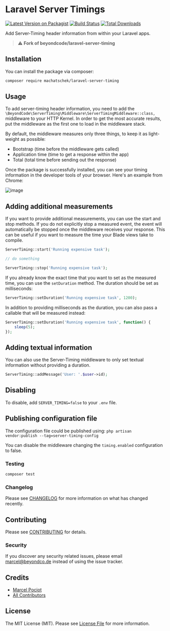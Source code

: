 # Laravel Server Timings

[![Latest Version on Packagist](https://img.shields.io/packagist/v/machatschek/laravel-server-timing.svg?style=flat-square)](https://packagist.org/packages/machatschek/laravel-server-timing)
[![Build Status](https://github.com/mmachatschek/laravel-server-timing/workflows/tests/badge.svg)](https://github.com/mmachatschek/laravel-server-timing/actions)
[![Total Downloads](https://img.shields.io/packagist/dt/machatschek/laravel-server-timing.svg?style=flat-square)](https://packagist.org/packages/machatschek/laravel-server-timing)

Add Server-Timing header information from within your Laravel apps.

> :warning: **Fork of beyondcode/laravel-server-timing**

## Installation

You can install the package via composer:

```bash
composer require machatschek/laravel-server-timing
```

## Usage

To add server-timing header information, you need to add the `\BeyondCode\ServerTiming\Middleware\ServerTimingMiddleware::class,` middleware to your HTTP Kernel.
In order to get the most accurate results, put the middleware as the first one to load in the middleware stack.

By default, the middleware measures only three things, to keep it as light-weight as possible:

- Bootstrap (time before the middleware gets called)
- Application time (time to get a response within the app)
- Total (total time before sending out the response)

Once the package is successfully installed, you can see your timing information in the developer tools of your browser. Here's an example from Chrome:

![image](https://user-images.githubusercontent.com/40676515/73973252-d831a980-48e7-11ea-88fc-a606fd5b758a.png)

## Adding additional measurements

If you want to provide additional measurements, you can use the start and stop methods. If you do not explicitly stop a measured event, the event will automatically be stopped once the middleware receives your response. This can be useful if you want to measure the time your Blade views take to compile.

```php
ServerTiming::start('Running expensive task');

// do something

ServerTiming::stop('Running expensive task');
```

If you already know the exact time that you want to set as the measured time, you can use the `setDuration` method. The duration should be set as milliseconds:

```php
ServerTiming::setDuration('Running expensive task', 1200);
```

In addition to providing milliseconds as the duration, you can also pass a callable that will be measured instead:


```php
ServerTiming::setDuration('Running expensive task', function() {
    sleep(5);
});
```

## Adding textual information

You can also use the Server-Timing middleware to only set textual information without providing a duration.


```php
ServerTiming::addMessage('User: '.$user->id);
```

## Disabling
To disable, add `SERVER_TIMING=false` to your `.env` file.

## Publishing configuration file

The configuration file could be published using:
`php artisan vendor:publish --tag=server-timing-config`

You can disable the middleware changing the `timing.enabled` configuration to false.

### Testing

``` bash
composer test
```

### Changelog

Please see [CHANGELOG](CHANGELOG.md) for more information on what has changed recently.

## Contributing

Please see [CONTRIBUTING](CONTRIBUTING.md) for details.

### Security

If you discover any security related issues, please email marcel@beyondco.de instead of using the issue tracker.

## Credits

- [Marcel Pociot](https://github.com/mpociot)
- [All Contributors](../../contributors)

## License

The MIT License (MIT). Please see [License File](LICENSE.md) for more information.
